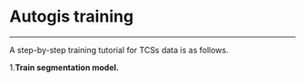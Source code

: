 # Autogis training

---

A step-by-step training tutorial for TCSs data is as follows.

1.**Train segmentation model.**
```commandline

```